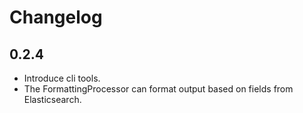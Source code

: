 # Changelog

## 0.2.4

* Introduce cli tools.
* The FormattingProcessor can format output based on fields from Elasticsearch.

